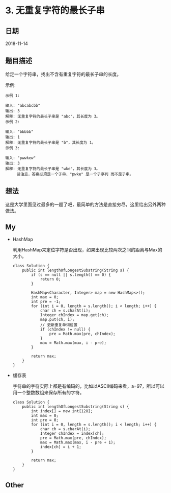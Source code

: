 # 3. 无重复字符的最长子串

## 日期

2018-11-14

## 题目描述

给定一个字符串，找出不含有重复字符的最长子串的长度。

示例:

```
示例 1:

输入: "abcabcbb"
输出: 3 
解释: 无重复字符的最长子串是 "abc"，其长度为 3。
示例 2:

输入: "bbbbb"
输出: 1
解释: 无重复字符的最长子串是 "b"，其长度为 1。
示例 3:

输入: "pwwkew"
输出: 3
解释: 无重复字符的最长子串是 "wke"，其长度为 3。
     请注意，答案必须是一个子串，"pwke" 是一个子序列 而不是子串。
```

## 想法

这是大学里面见过最多的一题了吧，最简单的方法是直接穷尽，这里给出另外两种做法。

## My

- HashMap

    利用HashMap来定位字符是否出现，如果出现比较两次之间的距离与Max的大小。
    
    ```
    class Solution {
        public int lengthOfLongestSubstring(String s) {
            if (s == null || s.length() == 0) {
                return 0;
            }
    
            HashMap<Character, Integer> map = new HashMap<>();
            int max = 0;
            int pre = -1;
            for (int i = 0, length = s.length(); i < length; i++) {
                char ch = s.charAt(i);
                Integer chIndex = map.get(ch);
                map.put(ch, i);
                // 更新重复单词位置
                if (chIndex != null) {
                    pre = Math.max(pre, chIndex);
                }
                max = Math.max(max, i - pre);
            }
    
            return max;
        }
    }
    
    ```


- 缓存表

    字符串的字符实际上都是有编码的，比如以ASCII编码来看，a=97，所以可以用一个整数数组来保存所有的字符。

    ```
    class Solution {
        public int lengthOfLongestSubstring(String s) {
            int index[] = new int[128];
            int max = 0;
            int pre = 0;
            for (int i = 0, length = s.length(); i < length; i++) {
                char ch = s.charAt(i);
                Integer chIndex = index[ch];
                pre = Math.max(pre, chIndex);
                max = Math.max(max, i - pre + 1);
                index[ch] = i + 1;
            }
    
            return max;
        }
    }
    
    ```

## Other